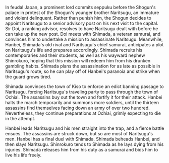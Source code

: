 In feudal Japan, a prominent lord commits seppuku before the Shogun's palace in protest of the Shogun's younger brother Naritsugu, an immature and violent delinquent. Rather than punish him, the Shogun decides to appoint Naritsugu to a senior advisory post on his next visit to the capital. Sir Doi, a ranking advisor, resolves to have Naritsugu dealt with before he can take up the new post. Doi meets with Shimada, a veteran samurai, and convinces him to undertake a mission to assassinate Naritsugu. Meanwhile, Hanbei, Shimada's old rival and Naritsugu's chief samurai, anticipates a plot on Naritsugu's life and prepares accordingly. Shimada recruits his contemporaries and their students, as well as his wayward nephew Shinrokuro, hoping that this mission will redeem him from his drunken gambling habits. Shimada plans the assassination for as late as possible in Naritsugu's route, so he can play off of Hanbei's paranoia and strike when the guard grows tired.

Shimada convinces the town of Kiso to enforce an edict banning passage to Naritsugu, forcing Naritsugu's traveling party to pass through the town of Ochiai. The assassins buy out the town and fortify it for their attack. Hanbei halts the march temporarily and summons more soldiers, until the thirteen assassins find themselves facing down an army of over two hundred. Nevertheless, they continue preparations at Ochiai, grimly expecting to die in the attempt.

Hanbei leads Naritsugu and his men straight into the trap, and a fierce battle ensues. The assassins are struck down, but so are most of Naritsugu's men. Hanbei has a final duel with Shimada. Shimada beheads Hanbei, and then slays Naritsugu. Shinrokuro tends to Shimada as he lays dying from his injuries. Shimada releases him from his duty as a samurai and bids him to live his life freely.